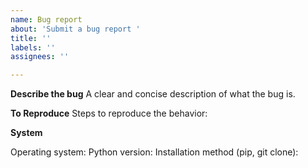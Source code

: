 ```yaml
---
name: Bug report
about: 'Submit a bug report '
title: ''
labels: ''
assignees: ''

---
```


**Describe the bug**
A clear and concise description of what the bug is.

**To Reproduce**
Steps to reproduce the behavior:

**System**

Operating system:
Python version:
Installation method (pip, git clone):

